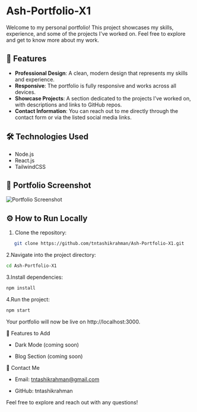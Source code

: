 # Ash-Portfolio-X1

Welcome to my personal portfolio! This project showcases my skills, experience, and some of the projects I've worked on. Feel free to explore and get to know more about my work.

## 🚀 Features

- **Professional Design**: A clean, modern design that represents my skills and experience.
- **Responsive**: The portfolio is fully responsive and works across all devices.
- **Showcase Projects**: A section dedicated to the projects I’ve worked on, with descriptions and links to GitHub repos.
- **Contact Information**: You can reach out to me directly through the contact form or via the listed social media links.

## 🛠️ Technologies Used

- Node.js 
- React.js 
- TailwindCSS

## 📸 Portfolio Screenshot

![Portfolio Screenshot](https://res.cloudinary.com/dfrvp6cti/image/upload/v1743606808/pa67netbkfrelww1qrmv.png)

## ⚙️ How to Run Locally

1. Clone the repository:
```sh
   git clone https://github.com/tntashikrahman/Ash-Portfolio-X1.git
```
2.Navigate into the project directory:
```sh
cd Ash-Portfolio-X1
```
3.Install dependencies:
```sh
npm install
```
4.Run the project:
```sh
npm start
```

Your portfolio will now be live on http://localhost:3000.

📝 Features to Add
- Dark Mode (coming soon)

- Blog Section (coming soon)

💬 Contact Me
- Email: tntashikrahman@gmail.com

- GitHub: tntashikrahman

Feel free to explore and reach out with any questions!

